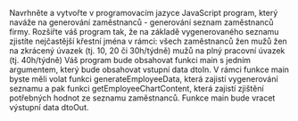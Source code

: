 Navrhněte a vytvořte v programovacím jazyce JavaScript program, který naváže na generování zaměstnanců - generování seznam zaměstnanců firmy. Rozšiřte váš program tak, že na základě vygenerovaného seznamu zjistíte nejčastější křestní jména v rámci:
všech zaměstnanců
žen
mužů
žen na zkrácený úvazek (tj. 10, 20 či 30h/týdně)
mužů na plný pracovní úvazek (tj. 40h/týdně)
Váš program bude obsahovat funkci main s jedním argumentem, který bude obsahovat vstupní data dtoIn. V rámci funkce main byste měli volat funkci generateEmployeeData, která zajistí vygenerování seznamu a pak funkci getEmployeeChartContent, která zajistí zjištění potřebných hodnot ze seznamu zaměstnanců. Funkce main bude vracet výstupní data dtoOut.
